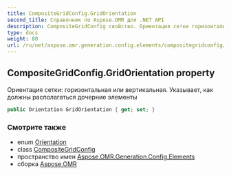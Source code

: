 ```yaml
---
title: CompositeGridConfig.GridOrientation
second_title: Справочник по Aspose.OMR для .NET API
description: CompositeGridConfig свойство. Ориентация сетки горизонтальная или вертикальная. Указывает как должны располагаться дочерние элементы
type: docs
weight: 80
url: /ru/net/aspose.omr.generation.config.elements/compositegridconfig/gridorientation/
---
```

## CompositeGridConfig.GridOrientation property

Ориентация сетки: горизонтальная или вертикальная. Указывает, как должны располагаться дочерние элементы

```csharp
public Orientation GridOrientation { get; set; }
```

### Смотрите также

* enum [Orientation](../../../aspose.omr.generation/orientation/)
* class [CompositeGridConfig](../)
* пространство имен [Aspose.OMR.Generation.Config.Elements](../../compositegridconfig/)
* сборка [Aspose.OMR](../../../)


